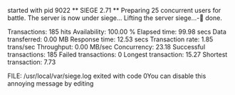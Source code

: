 started with pid 9022
** SIEGE 2.71
** Preparing 25 concurrent users for battle.
The server is now under siege...
Lifting the server siege...-      done.

Transactions:		         185 hits
Availability:		      100.00 %
Elapsed time:		       99.98 secs
Data transferred:	        0.00 MB
Response time:		       12.53 secs
Transaction rate:	        1.85 trans/sec
Throughput:		        0.00 MB/sec
Concurrency:		       23.18
Successful transactions:         185
Failed transactions:	           0
Longest transaction:	       15.27
Shortest transaction:	        7.73
 
FILE: /usr/local/var/siege.log
exited with code 0You can disable this annoying message by editing
